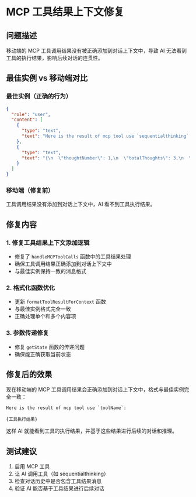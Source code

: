 # MCP 工具结果上下文修复

## 问题描述

移动端的 MCP 工具调用结果没有被正确添加到对话上下文中，导致 AI 无法看到工具的执行结果，影响后续对话的连贯性。

## 最佳实例 vs 移动端对比

### 最佳实例（正确的行为）
```json
{
  "role": "user",
  "content": [
    {
      "type": "text",
      "text": "Here is the result of mcp tool use `sequentialthinking`:"
    },
    {
      "type": "text", 
      "text": "{\n  \"thoughtNumber\": 1,\n  \"totalThoughts\": 3,\n  \"nextThoughtNeeded\": true,\n  \"branches\": [],\n  \"thoughtHistoryLength\": 1\n}"
    }
  ]
}
```

### 移动端（修复前）
工具调用结果没有添加到对话上下文中，AI 看不到工具执行结果。

## 修复内容

### 1. 修复工具结果上下文添加逻辑
- 修复了 `handleMCPToolCalls` 函数中的工具结果处理
- 确保工具调用结果正确添加到对话上下文中
- 与最佳实例保持一致的消息格式

### 2. 格式化函数优化
- 更新 `formatToolResultForContext` 函数
- 与最佳实例格式完全一致
- 正确处理单个和多个内容项

### 3. 参数传递修复
- 修复 `getState` 函数的传递问题
- 确保能正确获取当前状态

## 修复后的效果

现在移动端的 MCP 工具调用结果会正确添加到对话上下文中，格式与最佳实例完全一致：

```
Here is the result of mcp tool use `toolName`:

{工具执行结果}
```

这样 AI 就能看到工具的执行结果，并基于这些结果进行后续的对话和推理。

## 测试建议

1. 启用 MCP 工具
2. 让 AI 调用工具（如 sequentialthinking）
3. 检查对话历史中是否包含工具结果消息
4. 验证 AI 能否基于工具结果进行后续对话
